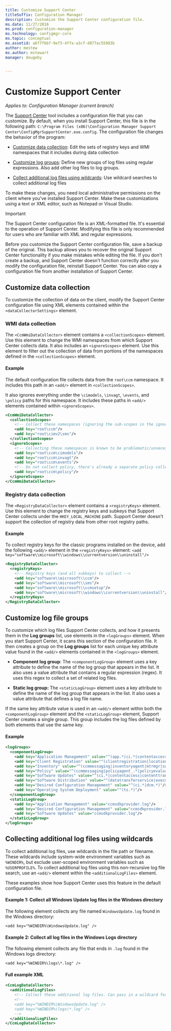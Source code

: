 ```yaml
---
title: Customize Support Center
titleSuffix: Configuration Manager
description: Customize the Support Center configuration file.
ms.date: 11/27/2018
ms.prod: configuration-manager
ms.technology: configmgr-core
ms.topic: conceptual
ms.assetid: a6f7f6b7-9ef3-4ffa-a3cf-d877ac55983b
author: mestew
ms.author: mstewart
manager: dougeby


---
```


# Customize Support Center

*Applies to: Configuration Manager (current branch)*

The [Support Center](support-center.md) tool includes a configuration file that you can customize. By default, when you install Support Center, this file is in the following path: `C:\Program Files (x86)\Configuration Manager Support Center\ConfigMgrSupportCenter.exe.config`. The configuration file changes the behavior of the program:

- [Customize data collection](#bkmk_datacoll): Edit the sets of registry keys and WMI namespaces that it includes during data collection  

- [Customize log groups](#bkmk_loggroups): Define new groups of log files using regular expressions. Also add other log files to log groups.  

- [Collect additional log files using wildcards](#bkmk_wildcards): Use wildcard searches to collect additional log files  

To make these changes, you need local administrative permissions on the client where you've installed Support Center. Make these customizations using a text or XML editor, such as Notepad or Visual Studio.

> [!Important]  
> The Support Center configuration file is an XML-formatted file. It's essential to the operation of Support Center. Modifying this file is only recommended for users who are familiar with XML and regular expressions.  

Before you customize the Support Center configuration file, save a backup of the original. This backup allows you to recover the original Support Center functionality if you make mistakes while editing the file. If you don't create a backup, and Support Center doesn't function correctly after you modify the configuration file, reinstall Support Center. You can also copy a configuration file from another installation of Support Center.



## <a name="bkmk_datacoll"></a> Customize data collection

To customize the collection of data on the client, modify the Support Center configuration file using XML elements contained within the `<dataCollectorSettings>` element.


### WMI data collection

The `<CcmWmiDataCollector>` element contains a `<collectionScopes>` element. Use this element to change the WMI namespaces from which Support Center collects data. It also includes an `<ignoreScopes>` element. Use this element to filter out the collection of data from portions of the namespaces defined in the `<collectionScopes>` element.  
    
#### Example
The default configuration file collects data from the `root\ccm` namespace. It includes this path in an `<add/>` element in `<collectionScopes>`. 

It also ignores everything under the `\cimodels`, `\invagt`, `\events`, and `\policy` paths for this namespace. It includes these paths in `<add/>` elements contained within `<ignoreScopes>`.

```XML
<CcmWmiDataCollector>
  <collectionScopes>
    <!-- Collect these namespaces (ignoring the sub-scopes in the ignoreScopes block) -->
    <add key="root\ccm"/>
    <add key="root\cimv2\sms"/>
  </collectionScopes>
  <ignoreScopes>
    <!-- Collecting these namespaces is known to be problematic/unnecessary -->
    <add key="root\ccm\cimodels"/>
    <add key="root\ccm\invagt"/>
    <add key="root\ccm\events"/>
    <!-- Do not collect policy, there's already a separate policy collector.-->
    <add key="root\ccm\policy"/>
  </ignoreScopes>
</CcmWmiDataCollector>
```


### Registry data collection

The `<RegistryDataCollector>` element contains a `<registryKeys>` element. Use this element to change the registry keys and subkeys that Support Center collects under the `HKEY_LOCAL_MACHINE` path. Support Center doesn't support the collection of registry data from other root registry paths.

#### Example
To collect registry keys for the classic programs installed on the device, add the following `<add/>` element in the `<registryKeys>` element: `<add key="software\\microsoft\\windows\\currentversion\\uninstall"/>`

```XML
<RegistryDataCollector>
  <registryKeys>
    <!-- Registry keys (and all subkeys) to collect -->
    <add key="software\\microsoft\\ccm"/>
    <add key="software\\microsoft\\sms"/>
    <add key="software\\microsoft\\ccmsetup"/>
    <add key="software\\microsoft\\windows\\currentversion\\uninstall"/>
  </registryKeys>
</RegistryDataCollector>
```



## <a name="bkmk_loggroups"></a> Customize log file groups

To customize which log files Support Center collects, and how it presents them in the **Log groups** list, use elements in the `<logGroups>` element. When you start Support Center, it scans this section of the configuration file. It then creates a group on the **Log groups** list for each unique key attribute value found in the `<add/>` elements contained in the `<logGroups>` element.

- **Component log group**: The `<componentLogGroup>` element uses a key attribute to define the name of the log group that appears in the list. It also uses a value attribute that contains a regular expression (regex). It uses this regex to collect a set of related log files.  

- **Static log group:** The `<staticLogGroup>` element uses a key attribute to define the name of the log group that appears in the list. It also uses a value attribute that defines a log file name.  

If the same key attribute value is used in an `<add/>` element within both the `<componentLogGroup>` element and the `<staticLogGroup>` element, Support Center creates a single group. This group includes the log files defined by both elements that use the same key.

#### Example
```XML
<logGroups>
  <componentLogGroup>
    <add key="Application Management" value="^(app.*|ci.*|contentaccess|contenttransfermanager|datatransferservice|dcm.*|execmgr.*|UserAffinity.*|.*Handler$|.*Provider$)"/>
    <add key="Client Registration" value="^(clientregistration|locationservices|ccmmessaging|ccmexec)"/>
    <add key="Inventory" value="^(ccmmessaging|inventoryagent|mtrmgr|swmtrreportgen|virtualapp|mtr.*|filesystemfile)"/>
    <add key="Policy" value="^(ccmmessaging|policyagent_.*|policyevaluator_.*)"/>
    <add key="Software Updates" value="^(ci.*|contentaccess|contenttransfermanager|datatransferservice|dcm.*|update.*|wuahandler|xmlstore|scanagent)"/>
    <add key="Software Distribution" value="^(datatransferservice|execmgr.*|contenttransfermanager|locationservices|contentaccess|filebits)"/>
    <add key="Desired Configuration Management" value="^(ci.*|dcm.*)"/>
    <add key="Operating System Deployment" value="^(ts.*)"/>
  </componentLogGroup>
  <staticLogGroup>
    <add key="Application Management" value="ccmsdkprovider.log"/>
    <add key="Desired Configuration Management" value="ccmsdkprovider.log"/>
    <add key="Software Updates" value="ccmsdkprovider.log"/>
  </staticLogGroup>
</logGroups>
```



## <a name="bkmk_wildcards"></a> Collecting additional log files using wildcards

To collect additional log files, use wildcards in the file path or filename. These wildcards include system-wide environment variables such as `%WINDIR%`, but exclude user-scoped environment variables such as `%USERPROFILE%`. To collect additional log files using this non-recursive log file search, use an `<add/>` element within the `<additionalLogFiles>` element. 

These examples show how Support Center uses this feature in the default configuration file.

#### Example 1: Collect all Windows Update log files in the Windows directory
The following element collects any file named `WindowsUpdate.log` found in the Windows directory: 

`<add key="%WINDIR%\WindowsUpdate.log" />`

#### Example 2: Collect all log files in the Windows Logs directory
The following element collects any file that ends in `.log` found in the Windows logs directory: 

`<add key="%WINDIR%\logs\*.log" />`

#### Full example XML
```XML
<CcmLogDataCollector>
  <additionalLogFiles>
    <!-- Collect these additional log files. Can pass in a wildcard for the filename. System variables are also supported. -->
    <!--
    <add key="%WINDIR%\WindowsUpdate.log" />
    <add key="%WINDIR%\logs\*.log" />
    -->
  </additionalLogFiles>
</CcmLogDataCollector>
```
